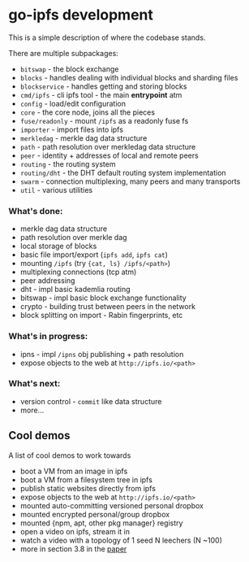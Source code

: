 # go-ipfs development

This is a simple description of where the codebase stands.

There are multiple subpackages:

- `bitswap` - the block exchange
- `blocks` - handles dealing with individual blocks and sharding files
- `blockservice` - handles getting and storing blocks
- `cmd/ipfs` - cli ipfs tool - the main **entrypoint** atm
- `config` - load/edit configuration
- `core` - the core node, joins all the pieces
- `fuse/readonly` - mount `/ipfs` as a readonly fuse fs
- `importer` - import files into ipfs
- `merkledag` - merkle dag data structure
- `path` - path resolution over merkledag data structure
- `peer` - identity + addresses of local and remote peers
- `routing` - the routing system
- `routing/dht` - the DHT default routing system implementation
- `swarm` - connection multiplexing, many peers and many transports
- `util` - various utilities


### What's done:

- merkle dag data structure
- path resolution over merkle dag
- local storage of blocks
- basic file import/export (`ipfs add`, `ipfs cat`)
- mounting `/ipfs` (try `{cat, ls} /ipfs/<path>`)
- multiplexing connections (tcp atm)
- peer addressing
- dht - impl basic kademlia routing
- bitswap - impl basic block exchange functionality
- crypto - building trust between peers in the network
- block splitting on import - Rabin fingerprints, etc

### What's in progress:

- ipns - impl `/ipns` obj publishing + path resolution
- expose objects to the web at `http://ipfs.io/<path>`


### What's next:

- version control - `commit` like data structure
- more...

## Cool demos

A list of cool demos to work towards

- boot a VM from an image in ipfs
- boot a VM from a filesystem tree in ipfs
- publish static websites directly from ipfs
- expose objects to the web at `http://ipfs.io/<path>`
- mounted auto-committing versioned personal dropbox
- mounted encrypted personal/group dropbox
- mounted {npm, apt, other pkg manager} registry
- open a video on ipfs, stream it in
- watch a video with a topology of 1 seed N leechers (N ~100)
- more in section 3.8 in the [paper](https://github.com/ipfs/ipfs/blob/master/papers/ipfs-cap2pfs/ipfs-p2p-file-system.pdf)
